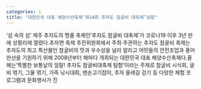 ```yaml
---
categories: i
title: "대한민국 대표 해양수산축제‘제14회 추자도 참굴비 대축제’성황"
---
```

‘섬 속의 섬’ 제주 추자도의 명품 축제인‘추자도 참굴비 대축제’가 코로나19 이후 3년 만에 성황리에 열렸다.추자면 축제 추진위원회에서 주최‧주관하는 추자도 참굴비 축제는 추자도의 최고 특산물인 참굴비의 맛과 우수성을 널리 알리고 어민들의 안전조업과 풍어 만선을 기원하기 위해 2008년부터 해마다 개최되는 대한민국 대표 해양수산축제다.올해는‘특별한 보통날의 일탈! 추자도 참굴비대축제 탐험’이라는 주제로 참굴비 시식회, 굴비 엮기, 그물 엮기, 가족 낚시대회, 맨손고기잡이, 추자 올레길 걷기 등 다양한 체험 프로그램과 문화행사가 진
